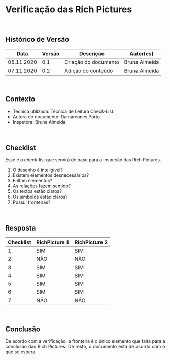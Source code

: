 # Verificação das Rich Pictures

<br>

## Histórico de Versão
<table class="table table-striped border">
    <thead>
        <th>Data</th> 
        <th>Versão </th> 
        <th>Descrição</th> 
        <th>Autor(es)</th>
    </thead>
    <tbody>
        <tr>
            <td> 05.11.2020 </td>
            <td>  0.1   </td>
            <td> Criação do documento</td>
            <td> Bruna Almeida </td>
        </tr>
		<tr>
            <td> 07.11.2020 </td>
            <td>  0.2   </td>
            <td> Adição do conteúdo</td>
            <td> Bruna Almeida </td>
        </tr>
    </tbody>
</table>
<br>

## Contexto
- Técnica utilizada: Técnica de Leitura Check-List.
- Autora do documento: Damarcones Porto.
- Inspetora: Bruna Almeida.

</br>

## Checklist
Esse é o check-list que servirá de base para a inspeção das Rich Pictures.
<br>

1. O desenho é inteligível?
2. Existem elementos desnecessários?
3. Faltam elementos?
4. As relações fazem sentido?
5. Os textos estão claros?
6. Os símbolos estão claros?
7. Possui fronteiras?

</br>

## Resposta

<table class="table table-striped border">
    <thead>
        <th>Checklist</th> 
        <th>RichPicture 1</th> 
        <th>RichPicture 2</th> 
    </thead>
    <tbody>
	    <tr>
		    <td>1</td>
		    <td>SIM</td>
            <td>SIM</td>
	    </tr>
        <tr>
		    <td>2</td>
		    <td>NÃO</td>
            <td>NÃO</td>
	    </tr>
        <tr>
		    <td>3</td>
		    <td>SIM</td>
            <td>SIM</td>
	    </tr>
        <tr>
		    <td>4</td>
		    <td>SIM</td>
            <td>SIM</td>
	    </tr>
        <tr>
		    <td>5</td>
		    <td>SIM</td>
            <td>SIM</td>
	    </tr>
        <tr>
		    <td>6</td>
		    <td>SIM</td>
            <td>SIM</td>
	    </tr>
        <tr>
		    <td>7</td>
		    <td>NÃO</td>
            <td>NÃO</td>
	    </tr>
    </tbody> 
</table>
<br>

## Conclusão

<p align="justify">De acordo com a verificação, a fronteira é o único elemento que falta para a conclusão das Rich Pictures. De resto, o documento está de acordo com o que se espera. </p>

<br>